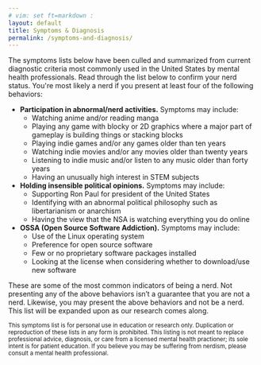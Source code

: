 ```yaml
---
# vim: set ft=markdown :
layout: default
title: Symptoms & Diagnosis
permalink: /symptoms-and-diagnosis/
---
```


  
The symptoms lists below have been culled and summarized from current diagnostic criteria most commonly used in the United States by mental health professionals. Read through the list below to confirm your nerd status. You're most likely a nerd if you present at least four of the following behaviors:

*   **Participation in abnormal/nerd activities.** Symptoms may include:
    *   Watching anime and/or reading manga
    *   Playing any game with blocky or 2D graphics where a major part of gameplay is building things or stacking blocks
    *   Playing indie games and/or any games older than ten years
    *   Watching indie movies and/or any movies older than twenty years
    *   Listening to indie music and/or listen to any music older than forty years
    *   Having an unusually high interest in STEM subjects
*   **Holding insensible political opinions.** Symptoms may include:
    *   Supporting Ron Paul for president of the United States
    *   Identifying with an abnormal political philosophy such as libertarianism or anarchism
    *   Having the view that the NSA is watching everything you do online
*   **OSSA (Open Source Software Addiction).** Symptoms may include:
    *   Use of the Linux operating system
    *   Preference for open source software
    *   Few or no proprietary software packages installed
    *   Looking at the license when considering whether to download/use new software

These are some of the most common indicators of being a nerd. Not presenting any of the above behaviors isn’t a guarantee that you are not a nerd. Likewise, you may present the above behaviors and not be a nerd. This list will be expanded upon as our research comes along.

<small>This symptoms list is for personal use in education or research only. Duplication or reproduction of these lists in any form is prohibited. This listing is not meant to replace professional advice, diagnosis, or care from a licensed mental health practioner; its sole intent is for patient education. If you believe you may be suffering from nerdism, please consult a mental health professional.</small>
